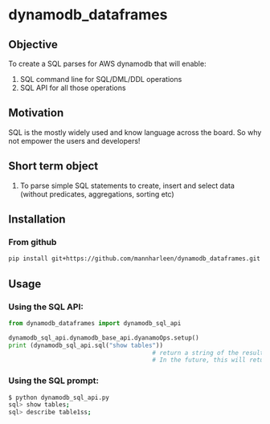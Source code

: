 # dynamodb_dataframes

## Objective

To create a SQL parses for AWS dynamodb that will enable:
1. SQL command line for SQL/DML/DDL operations 
2. SQL API for all those operations

## Motivation

SQL is the mostly widely used and know language across the board. So why not empower the users and developers!

## Short term object

1. To parse simple SQL statements to create, insert and select data (without predicates, aggregations, sorting etc)

## Installation

### From github

```sh
pip install git+https://github.com/mannharleen/dynamodb_dataframes.git
```

## Usage

### Using the SQL API:

```python
from dynamodb_dataframes import dynamodb_sql_api

dynamodb_sql_api.dynamodb_base_api.dyanamoOps.setup()
print (dynamodb_sql_api.sql("show tables"))
                                        # return a string of the result, which can be printed
                                        # In the future, this will return a pandas dataframe
```

### Using the SQL prompt:

```sh
$ python dynamodb_sql_api.py
sql> show tables;
sql> describe table1ss;
```